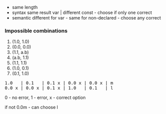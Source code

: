 - same length
- syntax same result var | different const           - choose if only one correct
- semantic different for var - same for non-declared - choose any correct

### Impossible combinations
1. (1.0, 1.0) 
2. (0.0, 0.0) 
3. (1.1, a.b) 
4. (a.b, 1.1) 
5. (1.1, 1.1) 
6. (1.0, 0.1)
7. (0.1, 1.0)

<pre>
1.0   | 0.1   | 0.1 x | 0.0 x | 0.0 x | m 
0.0 x | 0.0 x | 0.1 x | 1.0   | 0.1   | l 
</pre>

0 - no error, 1 - error, x - correct option

if not 0.0m - can choose l